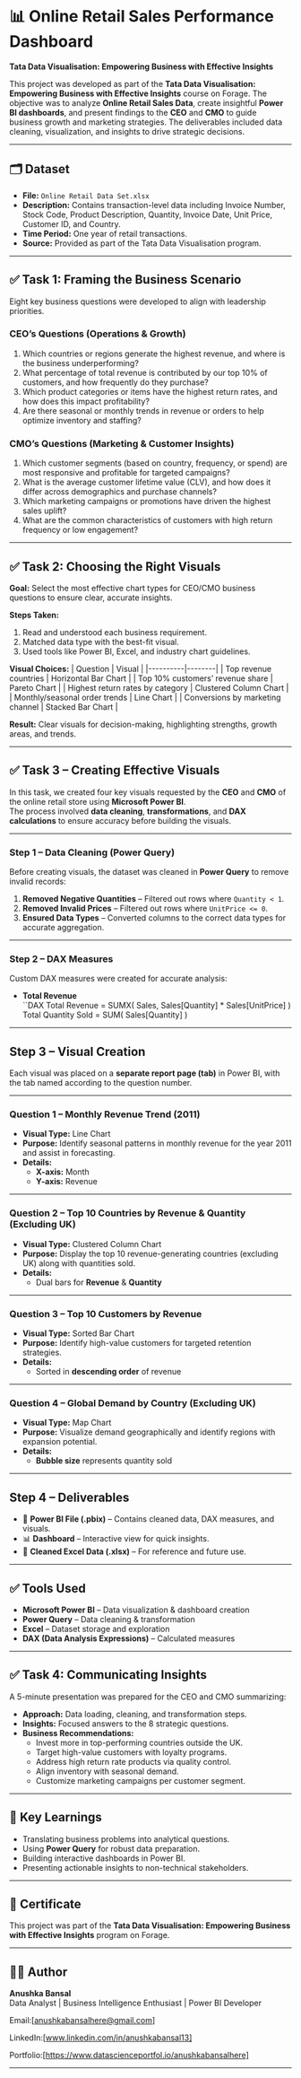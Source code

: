 # 📊 Online Retail Sales Performance Dashboard  
**Tata Data Visualisation: Empowering Business with Effective Insights**  

This project was developed as part of the **Tata Data Visualisation: Empowering Business with Effective Insights** course on Forage. The objective was to analyze **Online Retail Sales Data**, create insightful **Power BI dashboards**, and present findings to the **CEO** and **CMO** to guide business growth and marketing strategies. The deliverables included data cleaning, visualization, and insights to drive strategic decisions.  

---


## 🗂 Dataset
- **File:** `Online Retail Data Set.xlsx`
- **Description:** Contains transaction-level data including Invoice Number, Stock Code, Product Description, Quantity, Invoice Date, Unit Price, Customer ID, and Country.
- **Time Period:** One year of retail transactions.
- **Source:** Provided as part of the Tata Data Visualisation program.

---

## ✅ Task 1: Framing the Business Scenario
Eight key business questions were developed to align with leadership priorities.

### CEO’s Questions (Operations & Growth)
1. Which countries or regions generate the highest revenue, and where is the business underperforming?
2. What percentage of total revenue is contributed by our top 10% of customers, and how frequently do they purchase?
3. Which product categories or items have the highest return rates, and how does this impact profitability?
4. Are there seasonal or monthly trends in revenue or orders to help optimize inventory and staffing?

### CMO’s Questions (Marketing & Customer Insights)
1. Which customer segments (based on country, frequency, or spend) are most responsive and profitable for targeted campaigns?
2. What is the average customer lifetime value (CLV), and how does it differ across demographics and purchase channels?
3. Which marketing campaigns or promotions have driven the highest sales uplift?
4. What are the common characteristics of customers with high return frequency or low engagement?

---

## ✅ Task 2: Choosing the Right Visuals

**Goal:** Select the most effective chart types for CEO/CMO business questions to ensure clear, accurate insights.

**Steps Taken:**
1. Read and understood each business requirement.
2. Matched data type with the best-fit visual.
3. Used tools like Power BI, Excel, and industry chart guidelines.

**Visual Choices:**
| Question | Visual |
|----------|--------|
| Top revenue countries | Horizontal Bar Chart |
| Top 10% customers’ revenue share | Pareto Chart |
| Highest return rates by category | Clustered Column Chart |
| Monthly/seasonal order trends | Line Chart |
| Conversions by marketing channel | Stacked Bar Chart |

**Result:** Clear visuals for decision-making, highlighting strengths, growth areas, and trends.

---

## ✅ Task 3 – Creating Effective Visuals

In this task, we created four key visuals requested by the **CEO** and **CMO** of the online retail store using **Microsoft Power BI**.  
The process involved **data cleaning**, **transformations**, and **DAX calculations** to ensure accuracy before building the visuals.  

---

### **Step 1 – Data Cleaning (Power Query)**
Before creating visuals, the dataset was cleaned in **Power Query** to remove invalid records:  
1. **Removed Negative Quantities** – Filtered out rows where `Quantity < 1`.  
2. **Removed Invalid Prices** – Filtered out rows where `UnitPrice <= 0`.  
3. **Ensured Data Types** – Converted columns to the correct data types for accurate aggregation.  

---

### **Step 2 – DAX Measures**
Custom DAX measures were created for accurate analysis:  
- **Total Revenue**  
``DAX
Total Revenue = SUMX( Sales, Sales[Quantity] * Sales[UnitPrice] )
Total Quantity Sold = SUM( Sales[Quantity] )

---


## **Step 3 – Visual Creation**
Each visual was placed on a **separate report page (tab)** in Power BI, with the tab named according to the question number.

---

### **Question 1 – Monthly Revenue Trend (2011)**
- **Visual Type:** Line Chart  
- **Purpose:** Identify seasonal patterns in monthly revenue for the year 2011 and assist in forecasting.  
- **Details:**  
  - **X-axis:** Month  
  - **Y-axis:** Revenue  

---

### **Question 2 – Top 10 Countries by Revenue & Quantity (Excluding UK)**
- **Visual Type:** Clustered Column Chart  
- **Purpose:** Display the top 10 revenue-generating countries (excluding UK) along with quantities sold.  
- **Details:**  
  - Dual bars for **Revenue** & **Quantity**  

---

### **Question 3 – Top 10 Customers by Revenue**
- **Visual Type:** Sorted Bar Chart  
- **Purpose:** Identify high-value customers for targeted retention strategies.  
- **Details:**  
  - Sorted in **descending order** of revenue  

---

### **Question 4 – Global Demand by Country (Excluding UK)**
- **Visual Type:** Map Chart  
- **Purpose:** Visualize demand geographically and identify regions with expansion potential.  
- **Details:**  
  - **Bubble size** represents quantity sold  

---

## **Step 4 – Deliverables**
- 📂 **Power BI File (.pbix)** – Contains cleaned data, DAX measures, and visuals.  
- 📊 **Dashboard** – Interactive view for quick insights.  
- 📄 **Cleaned Excel Data (.xlsx)** – For reference and future use.  

---

## ✅ **Tools Used**
- **Microsoft Power BI** – Data visualization & dashboard creation
- **Power Query** – Data cleaning & transformation
- **Excel** – Dataset storage and exploration
- **DAX (Data Analysis Expressions)** – Calculated measures


---


## ✅ Task 4: Communicating Insights
A 5-minute presentation was prepared for the CEO and CMO summarizing:
- **Approach:** Data loading, cleaning, and transformation steps.
- **Insights:** Focused answers to the 8 strategic questions.
- **Business Recommendations:**
  - Invest more in top-performing countries outside the UK.
  - Target high-value customers with loyalty programs.
  - Address high return rate products via quality control.
  - Align inventory with seasonal demand.
  - Customize marketing campaigns per customer segment.

---

## 📌 Key Learnings
- Translating business problems into analytical questions.
- Using **Power Query** for robust data preparation.
- Building interactive dashboards in Power BI.
- Presenting actionable insights to non-technical stakeholders.

---

## 📜 Certificate
This project was part of the **Tata Data Visualisation: Empowering Business with Effective Insights** program on Forage.

---

## 👩‍💻 Author
**Anushka Bansal**  
Data Analyst | Business Intelligence Enthusiast | Power BI Developer

Email:[anushkabansalhere@gmail.com]

LinkedIn:[www.linkedin.com/in/anushkabansal13]

Portfolio:[https://www.datascienceportfol.io/anushkabansalhere]

---
